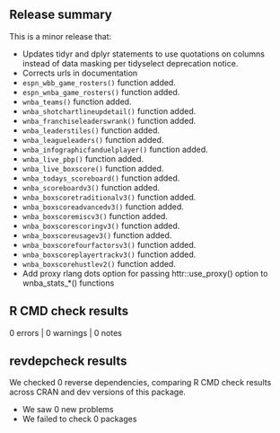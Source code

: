 ## Release summary

This is a minor release that:  
* Updates tidyr and dplyr statements to use quotations on columns instead of data masking per tidyselect deprecation notice.
* Corrects urls in documentation
* ```espn_wbb_game_rosters()``` function added.
* ```espn_wnba_game_rosters()``` function added.
* ```wnba_teams()``` function added. 
* ```wnba_shotchartlineupdetail()``` function added.
* ```wnba_franchiseleaderswrank()``` function added. 
* ```wnba_leaderstiles()``` function added. 
* ```wnba_leagueleaders()``` function added. 
* ```wnba_infographicfanduelplayer()``` function added.
* ```wnba_live_pbp()``` function added.
* ```wnba_live_boxscore()``` function added.
* ```wnba_todays_scoreboard()``` function added.
* ```wnba_scoreboardv3()``` function added.
* ```wnba_boxscoretraditionalv3()``` function added.
* ```wnba_boxscoreadvancedv3()``` function added.
* ```wnba_boxscoremiscv3()``` function added.
* ```wnba_boxscorescoringv3()``` function added.
* ```wnba_boxscoreusagev3()``` function added.
* ```wnba_boxscorefourfactorsv3()``` function added.
* ```wnba_boxscoreplayertrackv3()``` function added.
* ```wnba_boxscorehustlev2()``` function added.
* Add proxy rlang dots option for passing httr::use_proxy() option to wnba_stats_*() functions

## R CMD check results

0 errors | 0 warnings | 0 notes

## revdepcheck results

We checked 0 reverse dependencies, comparing R CMD check results across CRAN and dev versions of this package.

 * We saw 0 new problems
 * We failed to check 0 packages

